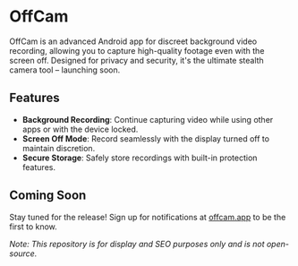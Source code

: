 # OffCam

OffCam is an advanced Android app for discreet background video recording, allowing you to capture high-quality footage even with the screen off. Designed for privacy and security, it's the ultimate stealth camera tool – launching soon.

## Features
- **Background Recording**: Continue capturing video while using other apps or with the device locked.
- **Screen Off Mode**: Record seamlessly with the display turned off to maintain discretion.
- **Secure Storage**: Safely store recordings with built-in protection features.

## Coming Soon
Stay tuned for the release! Sign up for notifications at [offcam.app](https://offcam.app) to be the first to know.

*Note: This repository is for display and SEO purposes only and is not open-source.*
